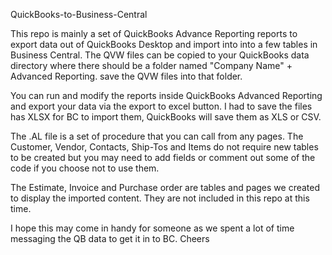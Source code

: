 QuickBooks-to-Business-Central

This repo is mainly a set of QuickBooks Advance Reporting reports to export data out of QuickBooks Desktop and import into into a few tables in Business Central.
The QVW files can be copied to your QuickBooks data directory where there should be a folder named "Company Name" + Advanced Reporting. save the QVW files into that folder. 

You can run and modify the reports inside QuickBooks Advanced Reporting and export your data via the export to excel button.
I had to save the files has XLSX for BC to import them, QuickBooks will save them as XLS or CSV.

The .AL file is a set of procedure that you can call from any pages.
The Customer, Vendor, Contacts, Ship-Tos and Items do not require new tables to be created but you may need to add fields or comment out some of the code if you choose not to use them.

The Estimate, Invoice and Purchase order are tables and pages we created to display the imported content. They are not included in this repo at this time.

I hope this may come in handy for someone as we spent a lot of time messaging the QB data to get it in to BC.
Cheers
